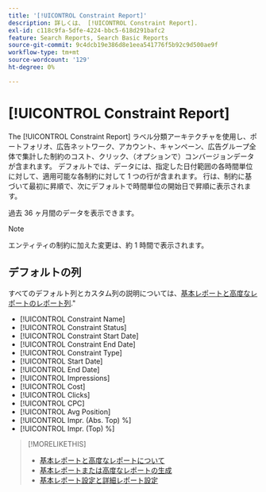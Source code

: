 ```yaml
---
title: '[!UICONTROL Constraint Report]'
description: 詳しくは、 [!UICONTROL Constraint Report].
exl-id: c118c9fa-5dfe-4224-bbc5-618d291bafc2
feature: Search Reports, Search Basic Reports
source-git-commit: 9c4dcb19e386d8e1eea541776f5b92c9d500ae9f
workflow-type: tm+mt
source-wordcount: '129'
ht-degree: 0%

---
```


# [!UICONTROL Constraint Report]

The [!UICONTROL Constraint Report] ラベル分類アーキテクチャを使用し、ポートフォリオ、広告ネットワーク、アカウント、キャンペーン、広告グループ全体で集計した制約のコスト、クリック、（オプションで）コンバージョンデータが含まれます。 デフォルトでは、データには、指定した日付範囲の各時間単位に対して、適用可能な各制約に対して 1 つの行が含まれます。 行は、制約に基づいて最初に昇順で、次にデフォルトで時間単位の開始日で昇順に表示されます。

過去 36 ヶ月間のデータを表示できます。

>[!NOTE]
>
>エンティティの制約に加えた変更は、約 1 時間で表示されます。

## デフォルトの列

すべてのデフォルト列とカスタム列の説明については、[基本レポートと高度なレポートのレポート列](basic-advanced-report-columns.md).&quot;

* [!UICONTROL Constraint Name]
* [!UICONTROL Constraint Status]
* [!UICONTROL Constraint Start Date]
* [!UICONTROL Constraint End Date]
* [!UICONTROL Constraint Type]
* [!UICONTROL Start Date]
* [!UICONTROL End Date]
* [!UICONTROL Impressions]
* [!UICONTROL Cost]
* [!UICONTROL Clicks]
* [!UICONTROL CPC]
* [!UICONTROL Avg Position]
* [!UICONTROL Impr. (Abs. Top) %]
* [!UICONTROL Impr. (Top) %]

>[!MORELIKETHIS]
>
>* [基本レポートと高度なレポートについて](basic-advanced-report-about.md)
>* [基本レポートまたは高度なレポートの生成](basic-advanced-report-generate.md)
>* [基本レポート設定と詳細レポート設定](basic-advanced-report-settings.md)
